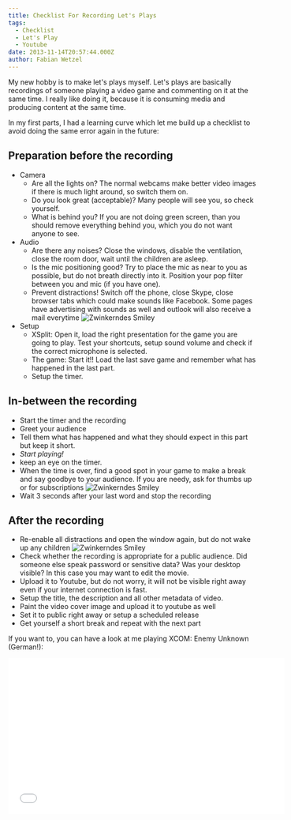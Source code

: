 ```yaml
---
title: Checklist For Recording Let's Plays
tags:
  - Checklist
  - Let's Play
  - Youtube
date: 2013-11-14T20:57:44.000Z
author: Fabian Wetzel
---
```


My new hobby is to make let's plays myself. Let's plays are basically recordings of someone playing a video game and commenting on it at the same time. I really like doing it, because it is consuming media and producing content at the same time.

In my first parts, I had a learning curve which let me build up a checklist to avoid doing the same error again in the future:

## Preparation before the recording

* Camera
  * Are all the lights on? The normal webcams make better video images if there is much light around, so switch them on.
  * Do you look great (acceptable)? Many people will see you, so check yourself.
  * What is behind you? If you are not doing green screen, than you should remove everything behind you, which you do not want anyone to see.
* Audio
  * Are there any noises? Close the windows, disable the ventilation, close the room door, wait until the children are asleep.
  * Is the mic positioning good? Try to place the mic as near to you as possible, but do not breath directly into it. Position your pop filter between you and mic (if you have one).
  * Prevent distractions! Switch off the phone, close Skype, close browser tabs which could make sounds like Facebook. Some pages have advertising with sounds as well and outlook will also receive a mail everytime ![Zwinkerndes Smiley](wlEmoticon-winkingsmile.png)
* Setup
  * XSplit: Open it, load the right presentation for the game you are going to play. Test your shortcuts, setup sound volume and check if the correct microphone is selected.
  * The game: Start it!! Load the last save game and remember what has happened in the last part.
  * Setup the timer. 

## In-between the recording

*   Start the timer and the recording
* Greet your audience
* Tell them what has happened and what they should expect in this part but keep it short.
* _Start playing!_
* keep an eye on the timer.
* When the time is over, find a good spot in your game to make a break and say goodbye to your audience. If you are needy, ask for thumbs up or for subscriptions ![Zwinkerndes Smiley](wlEmoticon-winkingsmile.png)
* Wait 3 seconds after your last word and stop the recording 

## After the recording

*   Re-enable all distractions and open the window again, but do not wake up any children ![Zwinkerndes Smiley](wlEmoticon-winkingsmile.png)
* Check whether the recording is appropriate for a public audience. Did someone else speak password or sensitive data? Was your desktop visible? In this case you may want to edit the movie.
* Upload it to Youtube, but do not worry, it will not be visible right away even if your internet connection is fast.
* Setup the title, the description and all other metadata of video.
* Paint the video cover image and upload it to youtube as well
* Set it to public right away or setup a scheduled release
* Get yourself a short break and repeat with the next part 

If you want to, you can have a look at me playing XCOM: Enemy Unknown (German!):
<iframe height="315" src="//www.youtube.com/embed/videoseries?list=PLJ8Ny2Jhmd_fjctFVrRzjApHOJ0_OPb1B" frameborder="0" width="560" allowfullscreen></iframe>


